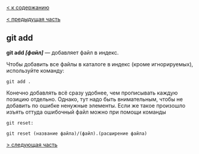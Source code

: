 [< к содержанию](./readme.md)

[< предыдущая часть](./Git_init.md)
## git add


**git add *[файл]*** — добавляет файл в индекс.

Чтобы добавить все файлы в каталоге в индекс (кроме игнорируемых), используйте команду:


```bash-
git add .
```

Конечно добавлять всё сразу удобнее, чем прописывать каждую позицию отдельно. Однако, тут надо быть внимательным, чтобы не добавить по ошибке ненужные элементы. Если же такое произошло изъять оттуда ошибочный файл можно при помощи команды

``` bash-
git reset:

git reset (название файла)/(файл).(расширение файла)
```

[> следующая часть](./commit.md)